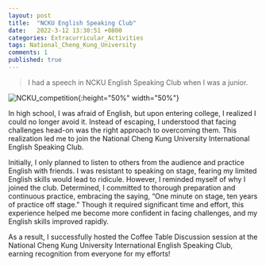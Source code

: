 ```yaml
---
layout: post
title:  "NCKU English Speaking Club"
date:   2022-3-12 13:30:51 +0800
categories: Extracurricular_Activities
tags: National_Cheng_Kung_University
comments: 1
published: true 
---
```

> I had a speech in NCKU English Speaking Club when I was a junior.

![NCKU_competition]({{site.baseurl}}/assets/res/NESC.png){:height="50%" width="50%"}

<p>In high school, I was afraid of English, but upon entering college, I realized I could no longer avoid it. Instead of escaping, I understood that facing challenges head-on was the right approach to overcoming them. This realization led me to join the National Cheng Kung University International English Speaking Club.</p>

<p>Initially, I only planned to listen to others from the audience and practice English with friends. I was resistant to speaking on stage, fearing my limited English skills would lead to ridicule. However, I reminded myself of why I joined the club. Determined, I committed to thorough preparation and continuous practice, embracing the saying, “One minute on stage, ten years of practice off stage.” Though it required significant time and effort, this experience helped me become more confident in facing challenges, and my English skills improved rapidly.</p>

<p>As a result, I successfully hosted the Coffee Table Discussion session at the National Cheng Kung University International English Speaking Club, earning recognition from everyone for my efforts!</p>